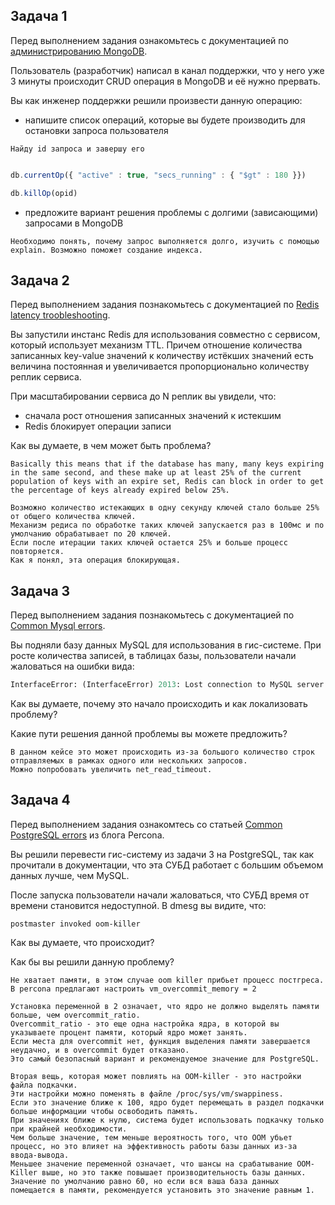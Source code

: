## Задача 1

Перед выполнением задания ознакомьтесь с документацией по [администрированию MongoDB](https://docs.mongodb.com/manual/administration/).

Пользователь (разработчик) написал в канал поддержки, что у него уже 3 минуты происходит CRUD операция в MongoDB и её
нужно прервать.

Вы как инженер поддержки решили произвести данную операцию:
- напишите список операций, которые вы будете производить для остановки запроса пользователя


```text
Найду id запроса и завершу его
```

```js

db.currentOp({ "active" : true, "secs_running" : { "$gt" : 180 }})

db.killOp(opid)

```

- предложите вариант решения проблемы с долгими (зависающими) запросами в MongoDB

```text
Необходимо понять, почему запрос выполняется долго, изучить с помощью explain. Возможно поможет создание индекса.
```


## Задача 2

Перед выполнением задания познакомьтесь с документацией по [Redis latency troobleshooting](https://redis.io/topics/latency).

Вы запустили инстанс Redis для использования совместно с сервисом, который использует механизм TTL.
Причем отношение количества записанных key-value значений к количеству истёкших значений есть величина постоянная и
увеличивается пропорционально количеству реплик сервиса.

При масштабировании сервиса до N реплик вы увидели, что:
- сначала рост отношения записанных значений к истекшим
- Redis блокирует операции записи

Как вы думаете, в чем может быть проблема?

```text
Basically this means that if the database has many, many keys expiring in the same second, and these make up at least 25% of the current population of keys with an expire set, Redis can block in order to get the percentage of keys already expired below 25%.

Возможно количество истекающих в одну секунду ключей стало больше 25% от общего количества ключей. 
Механизм редиса по обработке таких ключей запускается раз в 100мс и по умолчанию обрабатывает по 20 ключей. 
Если после итерации таких ключей остается 25% и больше процесс повторяется.
Как я понял, эта операция блокирующая.
```

## Задача 3

Перед выполнением задания познакомьтесь с документацией по [Common Mysql errors](https://dev.mysql.com/doc/refman/8.0/en/common-errors.html).

Вы подняли базу данных MySQL для использования в гис-системе. При росте количества записей, в таблицах базы,
пользователи начали жаловаться на ошибки вида:
```python
InterfaceError: (InterfaceError) 2013: Lost connection to MySQL server during query u'SELECT..... '
```

Как вы думаете, почему это начало происходить и как локализовать проблему?

Какие пути решения данной проблемы вы можете предложить?

```text
В данном кейсе это может происходить из-за большого количество строк отправляемых в рамках одного или нескольких запросов.
Можно попробовать увеличить net_read_timeout.
```

## Задача 4

Перед выполнением задания ознакомтесь со статьей [Common PostgreSQL errors](https://www.percona.com/blog/2020/06/05/10-common-postgresql-errors/) из блога Percona.

Вы решили перевести гис-систему из задачи 3 на PostgreSQL, так как прочитали в документации, что эта СУБД работает с
большим объемом данных лучше, чем MySQL.

После запуска пользователи начали жаловаться, что СУБД время от времени становится недоступной. В dmesg вы видите, что:

`postmaster invoked oom-killer`

Как вы думаете, что происходит?

Как бы вы решили данную проблему?

```text
Не хватает памяти, в этом случае oom killer прибьет процесс постгреса. 
В percona предлагают настроить vm_overcommit_memory = 2

Установка переменной в 2 означает, что ядро не должно выделять памяти больше, чем overcommit_ratio. 
Overcommit_ratio - это еще одна настройка ядра, в которой вы указываете процент памяти, который ядро может занять. 
Если места для overcommit нет, функция выделения памяти завершается неудачно, и в overcommit будет отказано. 
Это самый безопасный вариант и рекомендуемое значение для PostgreSQL.

Вторая вещь, которая может повлиять на OOM-killer - это настройки файла подкачки. 
Эти настройки можно поменять в файле /proc/sys/vm/swappiness. 
Если это значение ближе к 100, ядро будет перемещать в раздел подкачки больше информации чтобы освободить память. 
При значениях ближе к нулю, система будет использовать подкачку только при крайней необходимости. 
Чем больше значение, тем меньше вероятность того, что OOM убьет процесс, но это влияет на эффективность работы базы данных из-за ввода-вывода. 
Меньшее значение переменной означает, что шансы на срабатывание OOM-Killer выше, но это также повышает производительность базы данных. 
Значение по умолчанию равно 60, но если вся ваша база данных помещается в памяти, рекомендуется установить это значение равным 1.
```